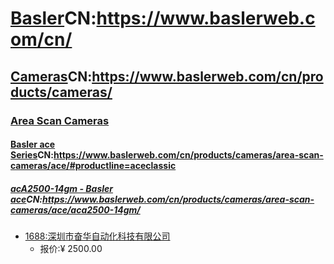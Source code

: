 # [Basler](https://www.baslerweb.com/en/)CN:https://www.baslerweb.com/cn/

## [Cameras](https://www.baslerweb.com/en/products/cameras/)CN:https://www.baslerweb.com/cn/products/cameras/

### [Area Scan Cameras]()

#### [Basler ace Series](https://www.baslerweb.com/en/products/cameras/area-scan-cameras/ace/#productline=aceclassic)CN:https://www.baslerweb.com/cn/products/cameras/area-scan-cameras/ace/#productline=aceclassic

##### [acA2500-14gm - Basler ace](https://www.baslerweb.com/en/products/cameras/area-scan-cameras/ace/aca2500-14gm/)CN:https://www.baslerweb.com/cn/products/cameras/area-scan-cameras/ace/aca2500-14gm/
- [1688:深圳市奋华自动化科技有限公司](https://detail.1688.com/offer/534203978764.html?spm=b26110380.sw1688.mof001/.1.524e37a4dmrjlO)
  - 报价:¥ 2500.00